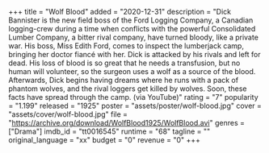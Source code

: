 +++
title = "Wolf Blood"
added = "2020-12-31"
description = "Dick Bannister is the new field boss of the Ford Logging Company, a Canadian logging-crew during a time when conflicts with the powerful Consolidated Lumber Company, a bitter rival company, have turned bloody, like a private war. His boss, Miss Edith Ford, comes to inspect the lumberjack camp, bringing her doctor fiancé with her. Dick is attacked by his rivals and left for dead. His loss of blood is so great that he needs a transfusion, but no human will volunteer, so the surgeon uses a wolf as a source of the blood. Afterwards, Dick begins having dreams where he runs with a pack of phantom wolves, and the rival loggers get killed by wolves. Soon, these facts have spread through the camp. (via YouTube)"
rating = "7"
popularity = "1.199"
released = "1925"
poster = "assets/poster/wolf-blood.jpg"
cover = "assets/cover/wolf-blood.jpg"
file = "https://archive.org/download/WolfBlood1925/WolfBlood.avi"
genres = ["Drama"]
imdb_id = "tt0016545"
runtime = "68"
tagline = ""
original_language = "xx"
budget = "0"
revenue = "0"
+++